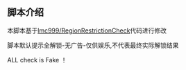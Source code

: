 

## 脚本介绍
本脚本基于[lmc999/RegionRestrictionCheck](https://github.com/lmc999/RegionRestrictionCheck)代码进行修改


脚本默认提示全解锁-无广告-仅供娱乐,不代表最终实际解锁结果

ALL check is Fake ！




